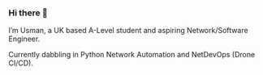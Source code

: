 ### Hi there 👋

I’m Usman, a UK based A-Level student and aspiring Network/Software Engineer. 

Currently dabbling in Python Network Automation and NetDevOps (Drone CI/CD).
